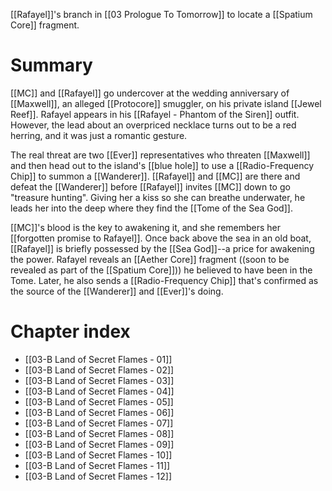 [[Rafayel]]'s branch in [[03 Prologue To Tomorrow]] to locate a [[Spatium Core]] fragment.

# Summary
[[MC]] and [[Rafayel]] go undercover at the wedding anniversary of [[Maxwell]], an alleged [[Protocore]] smuggler, on his private island [[Jewel Reef]]. Rafayel appears in his [[Rafayel - Phantom of the Siren]] outfit. However, the lead about an overpriced necklace turns out to be a red herring, and it was just a romantic gesture.

The real threat are two [[Ever]] representatives who threaten [[Maxwell]] and then head out to the island's [[blue hole]] to use a [[Radio-Frequency Chip]] to summon a [[Wanderer]]. [[Rafayel]] and [[MC]] are there and defeat the [[Wanderer]] before [[Rafayel]] invites [[MC]] down to go "treasure hunting". Giving her a kiss so she can breathe underwater, he leads her into the deep where they find the [[Tome of the Sea God]].

[[MC]]'s blood is the key to awakening it, and she remembers her [[forgotten promise to Rafayel]]. Once back above the sea in an old boat, [[Rafayel]] is briefly possessed by the [[Sea God]]--a price for awakening the power. Rafayel reveals an [[Aether Core]] fragment ((soon to be revealed as part of the [[Spatium Core]])) he believed to have been in the Tome. Later, he also sends a [[Radio-Frequency Chip]] that's confirmed as the source of the [[Wanderer]] and [[Ever]]'s doing.

# Chapter index
* [[03-B Land of Secret Flames - 01]]
* [[03-B Land of Secret Flames - 02]]
* [[03-B Land of Secret Flames - 03]]
* [[03-B Land of Secret Flames - 04]]
* [[03-B Land of Secret Flames - 05]]
* [[03-B Land of Secret Flames - 06]]
* [[03-B Land of Secret Flames - 07]]
* [[03-B Land of Secret Flames - 08]]
* [[03-B Land of Secret Flames - 09]]
* [[03-B Land of Secret Flames - 10]]
* [[03-B Land of Secret Flames - 11]]
* [[03-B Land of Secret Flames - 12]]